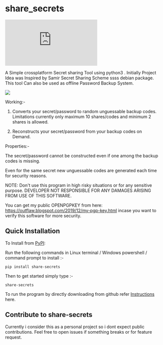 # share_secrets

[![Run on Repl.it](https://repl.it/badge/github/plibither8/2048.cpp)](https://replit.com/@AnishM9/sharesecrets-1#.replit)

A Simple crossplatform Secret sharing Tool using python3 . Initially Project Idea was Inspired by Samir Secret Sharing Scheme ssss debian package. This tool Can also be used as offline Password Backup System. 

<img src="https://github.com/Anish-M-code/share_secret/raw/master/screenshot.png">

Working:-

1) Converts your secret/password to random unguessable backup codes. Limitations currently only maximum 10 shares/codes and minimum 2 shares is allowed.

2) Reconstructs your secret/password from your backup codes on Demand.

Properties:-

The secret/password cannot be constructed even if one among the backup codes is missing.

Even for the same secret new unguessable codes are generated each time for security reasons. 

NOTE: Don't use this program in high risky situations or for any sensitive purpose. DEVELOPER NOT RESPONSIBLE FOR ANY DAMAGES ARISING FROM USE OF THIS SOFTWARE.

You can get my public OPENPGPKEY from here: https://outflaw.blogspot.com/2019/12/my-pgp-key.html incase you want to verify this software for more security.

Quick Installation
------------------

To Install from [PyPI](https://pypi.org/project/share-secrets/):

Run the following commands in Linux terminal / Windows powershell / command prompt to install :-

```
pip install share-secrets
```
Then to get started simply type :-

```
share-secrets 
```
To run the program by directly downloading from github refer [ Instructions](/Install.md) here.

Contribute to share-secrets
---------------------------
Currently i consider this as a personal project so i dont expect public contributions.
Feel free to open issues if something breaks or for feature request. 



